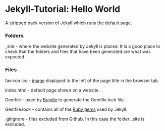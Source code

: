 # Jekyll-Tutorial: Hello World

A stripped back version of Jekyll which runs the default page.


### Folders

_site - where the website generated by Jekyll is placed. It is a good place to check that the folders and files that have been generated are what was expected.

### Files

favicon.ico - [image](https://www.w3schools.com/html/html_favicon.asp) displayed to the left of the page title in the browser tab.

index.html - default page shown on a website.

Gemfile - used by [Bundle](https://bundler.io/gemfile.html) to generate the Gemfile.lock file. 

Gemfile.lock - contains all of the [Ruby gems](https://rubygems.org/) used by Jekyll.

.gitignore - files excluded from Github. In this case the folder _site is excluded.
